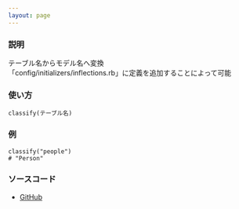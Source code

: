 ```yaml
---
layout: page
---
```


### 説明

テーブル名からモデル名へ変換  
「config/initializers/inflections.rb」に定義を追加することによって可能

### 使い方

    classify(テーブル名)

### 例

    classify("people")
    # "Person"

### ソースコード

- [GitHub](https://github.com/rails/rails/blob/984c3ef2775781d47efa9f541ce570daa2434a80/activesupport/lib/active_support/core_ext/string/inflections.rb#L243)
